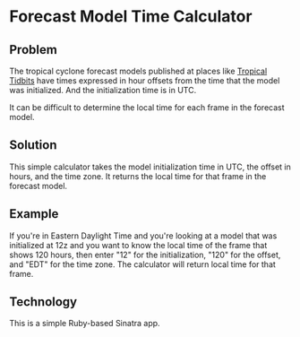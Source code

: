 # Forecast Model Time Calculator

## Problem

The tropical cyclone forecast models published at places like [Tropical Tidbits](http://tropicaltidbits.com) have times expressed in hour offsets from the time that the model was initialized.  And the initialization time is in UTC.

It can be difficult to determine the local time for each frame in the forecast model.

## Solution

This simple calculator takes the model initialization time in UTC, the offset in hours, and the time zone.  It returns the local time for that frame in the forecast model.

## Example

If you're in Eastern Daylight Time and you're looking at a model that was initialized at 12z and you want to know the local time of the frame that shows 120 hours, then enter "12" for the initialization, "120" for the offset, and "EDT" for the time zone.  The calculator will return local time for that frame.

## Technology

This is a simple Ruby-based Sinatra app.
